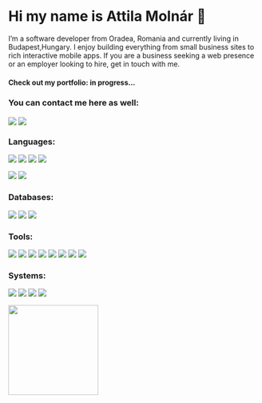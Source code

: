 # Hi my name is Attila Molnár  👋

I’m a software developer from Oradea, Romania and currently living in Budapest,Hungary. I enjoy building everything from small business sites to rich interactive mobile apps. If you are a business seeking a web presence or an employer looking to hire, get in touch with me.

#### Check out my portfolio: in progress...

### You can contact me here as well:
[<img align="center" src="https://img.shields.io/badge/linkedin-%230077B5.svg?&style=for-the-badge&logo=linkedin&logoColor=white" />](https://hu.linkedin.com/in/atimolnarati) [<img align="center" src = "https://img.shields.io/badge/twitter-%2300acee.svg?&style=for-the-badge&logo=twitter&logoColor=white">](https://twitter.com/AttilaM71564834)

### Languages:
 <img src="https://img.shields.io/badge/HTML5-E34F26?style=for-the-badge&logo=html5&logoColor=white"> <img src="https://img.shields.io/badge/CSS3-1572B6?style=for-the-badge&logo=css3&logoColor=white">  <img src="https://img.shields.io/badge/Sass-CC6699?style=for-the-badge&logo=sass&logoColor=white"> <img src="https://img.shields.io/badge/JavaScript-F7DF1E?style=for-the-badge&logo=javascript&logoColor=black"> 
 
 <img src="https://img.shields.io/badge/Java-D0A384?style=for-the-badge&logo=java&logoColor=white">  <img src="https://img.shields.io/badge/Shell scripting-007ACC?style=for-the-badge&logo=bash&logoColor=white">
 
 ### Databases:
  <img src="https://img.shields.io/badge/MySQL-00758F?style=for-the-badge&logo=mysql&logoColor=white">  <img src="https://img.shields.io/badge/PostgreSQL-336791?style=for-the-badge&logo=postgresql&logoColor=white"> <img src="https://img.shields.io/badge/NoSQL-7FFFD4?style=for-the-badge&logo=nosql&logoColor=white">
 
 ### Tools:
 <img src="https://img.shields.io/badge/Visual_Studio_Code-0078D4?style=for-the-badge&logo=visual%20studio%20code&logoColor=white"> <img src="https://img.shields.io/badge/NetBeans-1B6AC6?style=for-the-badge&logo=apachenetbeanside&logoColor=white"> <img src="https://img.shields.io/badge/Git-F05032?style=for-the-badge&logo=git&logoColor=white"> <img src="https://img.shields.io/badge/subversion-809CC9?style=for-the-badge&logo=subversion&logoColor=white"> <img src="https://img.shields.io/badge/apachetomcat-F8DC75?style=for-the-badge&logo=apachetomcat&logoColor=white"> <img src="https://img.shields.io/badge/docker-2496ED?style=for-the-badge&logo=docker&logoColor=white"> <img src="https://img.shields.io/badge/sonarqube-4E9BCD?style=for-the-badge&logo=sonarqube&logoColor=white"> <img src="https://img.shields.io/badge/jenkins-D24939?style=for-the-badge&logo=jenkins&logoColor=white"> 
 ### Systems:
 <img src="https://img.shields.io/badge/windows-0078D6?style=for-the-badge&logo=windows&logoColor=white">  <img src="https://img.shields.io/badge/ubuntu-E95420?style=for-the-badge&logo=ubuntu&logoColor=white">  <img src="https://img.shields.io/badge/redhat-EE0000?style=for-the-badge&logo=redhat&logoColor=white">  <img src="https://img.shields.io/badge/centos-262577?style=for-the-badge&logo=centos&logoColor=white">
 
 <div>
  <img height="180em" src="https://github-readme-stats.vercel.app/api/top-langs/?username=Monesz1&layout=compact&langs_count=7&theme=tokyonight"/>
</div>
